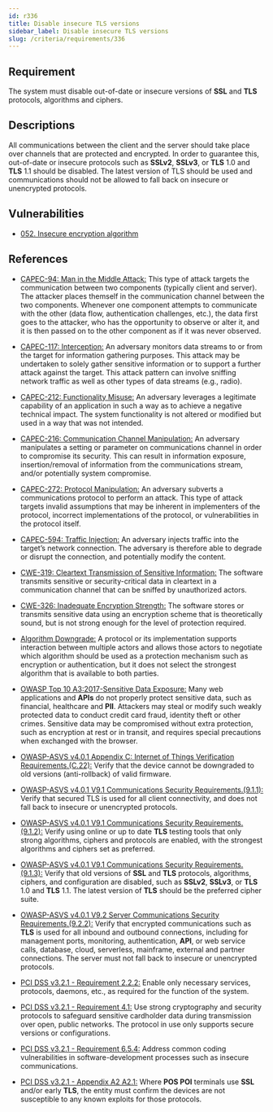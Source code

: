```yaml
---
id: r336
title: Disable insecure TLS versions
sidebar_label: Disable insecure TLS versions
slug: /criteria/requirements/336
---
```


## Requirement

The system must disable out-of-date
or insecure versions of **SSL**
and **TLS** protocols,
algorithms and ciphers.

## Descriptions

All communications between the client
and the server should take place over channels
that are protected and encrypted.
In order to guarantee this, 
out-of-date or insecure protocols
such as **SSLv2**, **SSLv3**,
or **TLS** 1.0
and **TLS** 1.1 should be disabled. 
The latest version of TLS
should be used
and communications
should not be allowed
to fall back on insecure
or unencrypted protocols.

## Vulnerabilities

- [052. Insecure encryption algorithm](/criteria/vulnerabilities/052)

## References

- [CAPEC-94: Man in the Middle Attack:](https://capec.mitre.org/data/definitions/94.html)
This type of attack targets the communication
between two components
(typically client and server).
The attacker places themself
in the communication channel
between the two components.
Whenever one component attempts
to communicate with the other
(data flow, authentication challenges, etc.),
the data first goes to the attacker,
who has the opportunity
to observe or alter it,
and it is then passed on
to the other component
as if it was never observed.

- [CAPEC-117: Interception:](https://capec.mitre.org/data/definitions/117.html)
An adversary monitors data streams to
or from the target
for information gathering purposes.
This attack may be undertaken
to solely gather sensitive information
or to support a further attack
against the target.
This attack pattern
can involve sniffing network traffic
as well as other types
of data streams (e.g., radio).

- [CAPEC-212: Functionality Misuse:](https://capec.mitre.org/data/definitions/212.html)
An adversary leverages
a legitimate capability of an application
in such a way as to achieve
a negative technical impact.
The system functionality
is not altered or modified
but used in a way
that was not intended.

- [CAPEC-216: Communication Channel Manipulation:](https://capec.mitre.org/data/definitions/216.html)
An adversary manipulates a setting
or parameter on communications channel
in order to compromise its security.
This can result in information exposure,
insertion/removal of information
from the communications stream,
and/or potentially system compromise.

- [CAPEC-272: Protocol Manipulation:](https://capec.mitre.org/data/definitions/272.html)
An adversary subverts
a communications protocol
to perform an attack.
This type of attack targets
invalid assumptions
that may be inherent
in implementers of the protocol,
incorrect implementations of the protocol,
or vulnerabilities
in the protocol itself.

- [CAPEC-594: Traffic Injection:](https://capec.mitre.org/data/definitions/594.html)
An adversary injects traffic
into the target’s network connection.
The adversary is therefore able
to degrade
or disrupt the connection,
and potentially modify the content.

- [CWE-319: Cleartext Transmission of Sensitive Information:](https://cwe.mitre.org/data/definitions/319.html)
The software transmits sensitive
or security-critical data in cleartext
in a communication channel
that can be sniffed
by unauthorized actors.

- [CWE-326: Inadequate Encryption Strength:](https://cwe.mitre.org/data/definitions/326.html)
The software stores
or transmits sensitive data
using an encryption scheme
that is theoretically sound,
but is not strong enough
for the level of protection required.

- [Algorithm Downgrade:](https://cwe.mitre.org/data/definitions/757.html)
A protocol or its implementation
supports interaction between multiple actors
and allows those actors
to negotiate which algorithm
should be used
as a protection mechanism
such as encryption or authentication,
but it does not select
the strongest algorithm
that is available to both parties.

- [OWASP Top 10 A3:2017-Sensitive Data Exposure:](https://owasp.org/www-project-top-ten/OWASP_Top_Ten_2017/Top_10-2017_A3-Sensitive_Data_Exposure)
Many web applications and **APIs**
do not properly protect sensitive data,
such as financial,
healthcare and **PII**.
Attackers may steal
or modify such weakly protected data
to conduct credit card fraud,
identity theft or other crimes.
Sensitive data may be compromised
without extra protection,
such as encryption at rest
or in transit,
and requires special precautions
when exchanged with the browser.

- [OWASP-ASVS v4.0.1 Appendix C: Internet of Things Verification Requirements.(C.22):](https://owasp.org/www-pdf-archive/OWASP_Application_Security_Verification_Standard_4.0-en.pdf)
Verify that the device
cannot be downgraded to old versions
(anti-rollback) of valid firmware.

- [OWASP-ASVS v4.0.1 V9.1 Communications Security Requirements.(9.1.1):](https://owasp.org/www-pdf-archive/OWASP_Application_Security_Verification_Standard_4.0-en.pdf)
Verify that secured TLS
is used for all client connectivity,
and does not fall back
to insecure or unencrypted protocols.

- [OWASP-ASVS v4.0.1 V9.1 Communications Security Requirements.(9.1.2):](https://owasp.org/www-pdf-archive/OWASP_Application_Security_Verification_Standard_4.0-en.pdf)
Verify using online
or up to date **TLS** testing tools
that only strong algorithms,
ciphers and protocols are enabled,
with the strongest algorithms
and ciphers set as preferred.

- [OWASP-ASVS v4.0.1 V9.1 Communications Security Requirements.(9.1.3):](https://owasp.org/www-pdf-archive/OWASP_Application_Security_Verification_Standard_4.0-en.pdf)
Verify that old versions of **SSL**
and **TLS** protocols,
algorithms, ciphers,
and configuration are disabled, 
such as **SSLv2**, **SSLv3**,
or **TLS** 1.0 and **TLS** 1.1.
The latest version of **TLS**
should be the preferred cipher suite.

- [OWASP-ASVS v4.0.1 V9.2 Server Communications Security Requirements.(9.2.2):](https://owasp.org/www-pdf-archive/OWASP_Application_Security_Verification_Standard_4.0-en.pdf)
Verify that encrypted communications such as **TLS**
is used for all inbound
and outbound connections,
including for management ports,
monitoring, authentication, **API**,
or web service calls,
database, cloud, serverless,
mainframe, external 
and partner connections.
The server must not fall back
to insecure or unencrypted protocols.

- [PCI DSS v3.2.1 - Requirement 2.2.2:](https://www.pcisecuritystandards.org/documents/PCI_DSS_v3-2-1.pdf)
Enable only necessary services,
protocols, daemons, etc.,
as required for the function of the system.

- [PCI DSS v3.2.1 - Requirement 4.1:](https://www.pcisecuritystandards.org/documents/PCI_DSS_v3-2-1.pdf)
Use strong cryptography
and security protocols to safeguard
sensitive cardholder data
during transmission over open, public networks.
The protocol in use only supports
secure versions or configurations.

- [PCI DSS v3.2.1 - Requirement 6.5.4:](https://www.pcisecuritystandards.org/documents/PCI_DSS_v3-2-1.pdf)
Address common coding vulnerabilities
in software-development processes
such as insecure communications.

- [PCI DSS v3.2.1 - Appendix A2 A2.1:](https://www.pcisecuritystandards.org/documents/PCI_DSS_v3-2-1.pdf)
Where **POS POI** terminals
use **SSL** and/or early **TLS**,
the entity must confirm the devices
are not susceptible to any known exploits
for those protocols.
